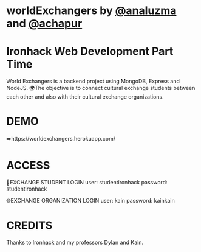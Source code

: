 # worldExchangers by [@analuzma](https://github.com/analuzma) and [@achapur](https://github.com/achapur)

# Ironhack Web Development Part Time

World Exchangers is a backend project using MongoDB, Express and NodeJS.
🌍The objective is to connect cultural exchange students between each other and also with their cultural exchange organizations.

# DEMO 
➡️https://worldexchangers.herokuapp.com/

# ACCESS

🧑EXCHANGE STUDENT LOGIN
user: studentironhack
password: studentironhack

🌐EXCHANGE ORGANIZATION LOGIN
user: kain
password: kainkain

# CREDITS

Thanks to Ironhack and my professors Dylan and Kain.
